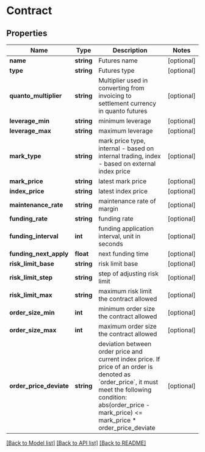 # Contract

## Properties
Name | Type | Description | Notes
------------ | ------------- | ------------- | -------------
**name** | **string** | Futures name | [optional] 
**type** | **string** | Futures type | [optional] 
**quanto_multiplier** | **string** | Multiplier used in converting from invoicing to settlement currency in quanto futures | [optional] 
**leverage_min** | **string** | minimum leverage | [optional] 
**leverage_max** | **string** | maximum leverage | [optional] 
**mark_type** | **string** | mark price type, internal - based on internal trading, index - based on external index price | [optional] 
**mark_price** | **string** | latest mark price | [optional] 
**index_price** | **string** | latest index price | [optional] 
**maintenance_rate** | **string** | maintenance rate of margin | [optional] 
**funding_rate** | **string** | funding rate | [optional] 
**funding_interval** | **int** | funding application interval, unit in seconds | [optional] 
**funding_next_apply** | **float** | next funding time | [optional] 
**risk_limit_base** | **string** | risk limit base | [optional] 
**risk_limit_step** | **string** | step of adjusting risk limit | [optional] 
**risk_limit_max** | **string** | maximum risk limit the contract allowed | [optional] 
**order_size_min** | **int** | minimum order size the contract allowed | [optional] 
**order_size_max** | **int** | maximum order size the contract allowed | [optional] 
**order_price_deviate** | **string** | deviation between order price and current index price. If price of an order is denoted as &#x60;order_price&#x60;, it must meet the following condition:      abs(order_price - mark_price) &lt;&#x3D; mark_price * order_price_deviate | [optional] 

[[Back to Model list]](../README.md#documentation-for-models) [[Back to API list]](../README.md#documentation-for-api-endpoints) [[Back to README]](../README.md)



